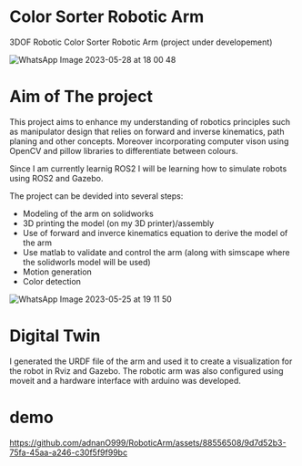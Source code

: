# Color Sorter Robotic Arm
3DOF Robotic Color Sorter Robotic Arm (project under developement)

![WhatsApp Image 2023-05-28 at 18 00 48](https://github.com/adnanO999/RoboticArm/assets/88556508/a3798c9c-1666-448f-ac3b-4e5ba4960099)

# Aim of The project
This project aims to enhance my understanding of robotics principles such as manipulator design that relies on forward and inverse kinematics, path planing and other concepts.
Moreover incorporating computer vison using OpenCV and pillow libraries to differentiate between colours.

Since I am currently learnig ROS2 I will be learning how to simulate robots using ROS2 and Gazebo.

The project can be devided into several steps:
* Modeling of the arm on solidworks
* 3D printing the model (on my 3D printer)/assembly
* Use of forward and inverce kinematics equation to derive the model of the arm
* Use matlab to validate and control the arm (along with simscape where the solidworls model will be used)
* Motion generation
* Color detection

![WhatsApp Image 2023-05-25 at 19 11 50](https://github.com/adnanO999/RoboticArm/assets/88556508/6b4055a9-60af-48ee-a999-4717e7d7c0bd)

# Digital Twin
I generated the URDF file of the arm and used it to create a visualization for the robot in Rviz and Gazebo. The robotic arm was also configured using moveit and a hardware interface with arduino was developed.

# demo
https://github.com/adnanO999/RoboticArm/assets/88556508/9d7d52b3-75fa-45aa-a246-c30f5f9f99bc




